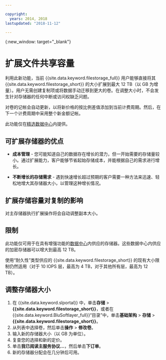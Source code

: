 ```yaml
---

copyright:
  years: 2014, 2018
lastupdated: "2018-11-12"

---
```

{:new_window: target="_blank"}

# 扩展文件共享容量

利用此新功能，当前 {{site.data.keyword.filestorage_full}} 用户能够直接将其 {{site.data.keyword.filestorage_short}} 的大小扩展到最大 12 TB（以 GB 为增量）。用户无需创建复制项或将数据手动迁移到更大的卷。在调整大小时，不会发生针对存储器的任何中断或访问权缺乏问题。

对卷的记帐会自动更新，以将新价格的按比例差值添加到当前计费周期。然后，在下一个计费周期中采用整个新金额记帐。

此功能仅在[精选数据中心](new-ibm-block-and-file-storage-location-and-features.html)内提供。

## 可扩展存储器的优点

- **成本管理** - 您可能知道自己的数据存在增长的潜力，但一开始需要的存储量较小。通过扩展能力，客户能够节省起始存储成本，并能根据自己的需求进行增长。  

- **不断增长的存储需求** - 遇到快速增长超过预期的客户需要一种方法来迅速、轻松地增大其存储器大小，以管理这种增长情况。

## 扩展存储容量对复制的影响

对主存储器执行扩展操作将会自动调整副本大小。

## 限制

此功能仅可用于在具有增强功能的[数据中心](new-ibm-block-and-file-storage-location-and-features.html)内供应的存储器。这些数据中心内供应的加密存储器可以增大到最高 12 TB。

使用“耐久性”类型供应的 {{site.data.keyword.filestorage_short}} 的现有大小限制仍然适用（对于 10 IOPS 层，最高为 4 TB，对于其他所有层，最高为 12 TB）。

## 调整存储器大小

1. 在 {{site.data.keyword.slportal}} 中，单击**存储** > **{{site.data.keyword.filestorage_short}}**，或者在 {{site.data.keyword.BluSoftlayer_full}}“目录”中，单击**基础架构** > **存储** > **{{site.data.keyword.filestorage_short}}**。
2. 从列表中选择卷，然后单击**操作** > **修改卷**。
3. 输入新的存储器大小（以 GB 为单位）。
4. 复查您的选择和新的定价。
5. 单击**我已阅读主服务协议...**，然后单击**下订单**。
6. 新的存储器分配会在几分钟后可用。
